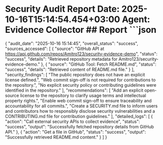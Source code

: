 # Security Audit Report  **Date**: 2025-10-16T15:14:54.454+03:00 **Agent**: Evidence Collector  ## Report  ```json
{
  "audit_date": "2025-10-16 15:14:45",
  "overall_status": "success",
  "sources_accessed": [
    {
      "source": "GitHub API at https://api.github.com/repos/Amitro123/security-evidence-demo",
      "status": "success",
      "details": "Retrieved repository metadata for Amitro123/security-evidence-demo."
    },
    {
      "source": "GitHub Tool: Fetch README.md",
      "status": "success",
      "details": "Retrieved content of README.md file."
    }
  ],
  "security_findings": [
    "The public repository does not have an explicit license defined.",
    "Web commit sign-off is not required for contributions to the repository.",
    "No explicit security policy or contributing guidelines were identified in the repository."
  ],
  "recommendations": [
    "Add an explicit open-source license to the repository to clarify usage terms and intellectual property rights.",
    "Enable web commit sign-off to ensure traceability and accountability for all commits.",
    "Create a SECURITY.md file to inform users and contributors how to responsibly disclose security vulnerabilities and a CONTRIBUTING.md file for contribution guidelines."
  ],
  "detailed_logs": [
    {
      "action": "Call external security APIs to collect evidence",
      "status": "success",
      "output": "Successfully fetched repository details from GitHub API."
    },
    {
      "action": "Get a file in GitHub",
      "status": "success",
      "output": "Successfully retrieved README.md content."
    }
  ]
}
```